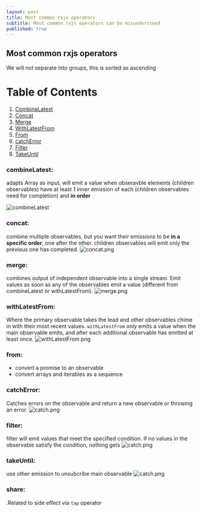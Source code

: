 ```yaml
---
layout: post
title: Most common rxjs operators
subtitle: Most common rxjs operators can be misunderstood
published: true
---
```

## Most common rxjs operators

We will not separate into groups, this is sorted as ascending

# Table of Contents
1. [CombineLatest](#combineLatest)
2. [Concat](#concat)
3. [Merge](#merge)
4. [WithLatestFrom](#withLatestFrom)
5. [From](#from)
6. [catchError](#catchError)
7. [Filter](#filter)
7. [TakeUntil](#takeUntil)

### combineLatest: 
adapts Array<Observable> as input, will emit a value when obseravble elements (children observables) have at least 1 inner emission of each (children observables need for completion) and **in order**
 
 ![combineLatest]({{site.baseurl}}/img/combineLatest.png)

### concat:
combine multiple observables, but you want their emissions to be **in a specific order**, one after the other. children observables will emit only the previous one has completed.
 ![concat.png]({{site.baseurl}}/img/concat.png)
### merge:
  combines output of independent observable into a single stream. Emit values as soon as any of the observables emit a value (different from combineLatest or withLatestFrom).
  ![merge.png]({{site.baseurl}}/img/merge.png)
### withLatestFrom:
  Where the primary observable takes the lead and other observables chime in with their most recent values. `withLatestFrom` only emits a value when the main observable emits, and after each additional observable has emitted at least once.
  ![withLatestFrom.png]({{site.baseurl}}/img/withLatestFrom.png)
### from:
  - convert a promise to an observable
  - convert arrays and iterables as a sequence
  
### catchError:
  Catches errors on the observable and return a new observable or throwing an error.
![catch.png]({{site.baseurl}}/img/catch.png)

### filter:
  filter will emit values that meet the specified condition. If no values in the observable satisfy the condition, nothing gets
![catch.png]({{site.baseurl}}/img/filter.png)

### takeUntil:
  use other emission to unsubcribe main observable
![catch.png]({{site.baseurl}}/img/takeUntil.png)

### share:
  .Related to side effect via `tap` operator
